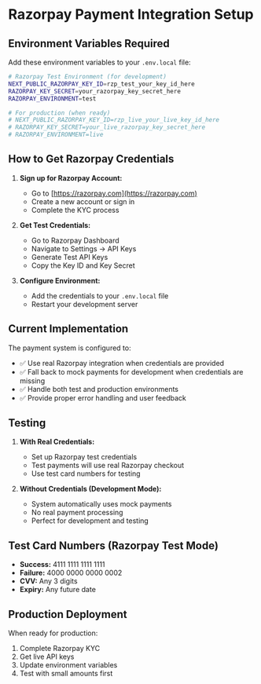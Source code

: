 # Razorpay Payment Integration Setup

## Environment Variables Required

Add these environment variables to your `.env.local` file:

```bash
# Razorpay Test Environment (for development)
NEXT_PUBLIC_RAZORPAY_KEY_ID=rzp_test_your_key_id_here
RAZORPAY_KEY_SECRET=your_razorpay_key_secret_here
RAZORPAY_ENVIRONMENT=test

# For production (when ready)
# NEXT_PUBLIC_RAZORPAY_KEY_ID=rzp_live_your_live_key_id_here
# RAZORPAY_KEY_SECRET=your_live_razorpay_key_secret_here
# RAZORPAY_ENVIRONMENT=live
```

## How to Get Razorpay Credentials

1. **Sign up for Razorpay Account:**
   - Go to [https://razorpay.com](https://razorpay.com)
   - Create a new account or sign in
   - Complete the KYC process

2. **Get Test Credentials:**
   - Go to Razorpay Dashboard
   - Navigate to Settings → API Keys
   - Generate Test API Keys
   - Copy the Key ID and Key Secret

3. **Configure Environment:**
   - Add the credentials to your `.env.local` file
   - Restart your development server

## Current Implementation

The payment system is configured to:
- ✅ Use real Razorpay integration when credentials are provided
- ✅ Fall back to mock payments for development when credentials are missing
- ✅ Handle both test and production environments
- ✅ Provide proper error handling and user feedback

## Testing

1. **With Real Credentials:**
   - Set up Razorpay test credentials
   - Test payments will use real Razorpay checkout
   - Use test card numbers for testing

2. **Without Credentials (Development Mode):**
   - System automatically uses mock payments
   - No real payment processing
   - Perfect for development and testing

## Test Card Numbers (Razorpay Test Mode)

- **Success:** 4111 1111 1111 1111
- **Failure:** 4000 0000 0000 0002
- **CVV:** Any 3 digits
- **Expiry:** Any future date

## Production Deployment

When ready for production:
1. Complete Razorpay KYC
2. Get live API keys
3. Update environment variables
4. Test with small amounts first
